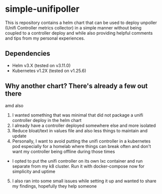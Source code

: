 # simple-unifipoller
This is repository contains a helm chart that can be used to deploy unpoller (Unifi Controller metrics collector) in a simple manner without being coupled to a controller deploy and while also providing helpful comments and tips from my personal experiences.

## Dependencies
* Helm v3.X (tested on v3.11.0)
* Kubernetes v1.2X (tested on v1.25.6)

## Why another chart? There's already a few out there
amd also

1. I wanted something that was minimal that did not package a unifi controller deploy in the helm chart
2. I already have a controller deployed somewhere else and more isolated
3. Reduce bloat/text in values file and also less things to maintain and update
4. Personally, I want to avoid putting the unifi controller in a kubernetes pod especially for a homelab where things can break often and don't want my controller being offline during those times
 - I opted to put the unifi controller on its own lxc container and run separate from my k8 cluster. Run it with docker-compose now for simplicity and uptime
5. I also ran into some small issues while setting it up and wanted to share my findings, hopefully they help someone
